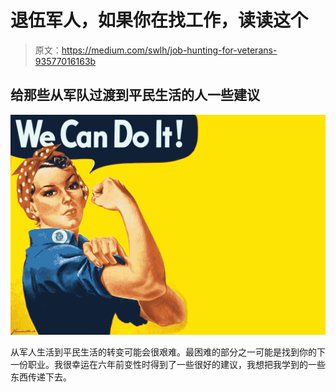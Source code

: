 # 退伍军人，如果你在找工作，读读这个

> 原文：<https://medium.com/swlh/job-hunting-for-veterans-93577016163b>

## 给那些从军队过渡到平民生活的人一些建议

![](img/f59c941065ca932657c4ebd69322c424.png)

从军人生活到平民生活的转变可能会很艰难。最困难的部分之一可能是找到你的下一份职业。我很幸运在六年前变性时得到了一些很好的建议，我想把我学到的一些东西传递下去。